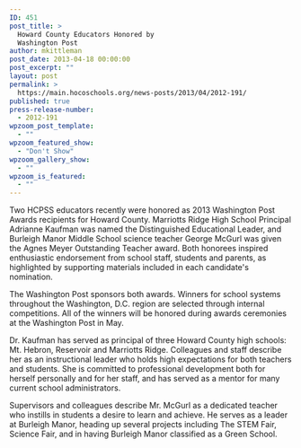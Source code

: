 ```yaml
---
ID: 451
post_title: >
  Howard County Educators Honored by
  Washington Post
author: mkittleman
post_date: 2013-04-18 00:00:00
post_excerpt: ""
layout: post
permalink: >
  https://main.hocoschools.org/news-posts/2013/04/2012-191/
published: true
press-release-number:
  - 2012-191
wpzoom_post_template:
  - ""
wpzoom_featured_show:
  - "Don't Show"
wpzoom_gallery_show:
  - ""
wpzoom_is_featured:
  - ""
---
```

Two HCPSS educators recently were honored as 2013 Washington Post Awards recipients for Howard County. Marriotts Ridge High School Principal Adrianne Kaufman was named the Distinguished Educational Leader, and Burleigh Manor Middle School science teacher George McGurl was given the Agnes Meyer Outstanding Teacher award. Both honorees inspired enthusiastic endorsement from school staff, students and parents, as highlighted by supporting materials included in each candidate's nomination.

The Washington Post sponsors both awards. Winners for school systems throughout the Washington, D.C. region are selected through internal competitions. All of the winners will be honored during awards ceremonies at the Washington Post in May.

Dr. Kaufman has served as principal of three Howard County high schools: Mt. Hebron, Reservoir and Marriotts Ridge. Colleagues and staff describe her as an instructional leader who holds high expectations for both teachers and students. She is committed to professional development both for herself personally and for her staff, and has served as a mentor for many current school administrators.

Supervisors and colleagues describe Mr. McGurl as a dedicated teacher who instills in students a desire to learn and achieve. He serves as a leader at Burleigh Manor, heading up several projects including The STEM Fair, Science Fair, and in having Burleigh Manor classified as a Green School.
